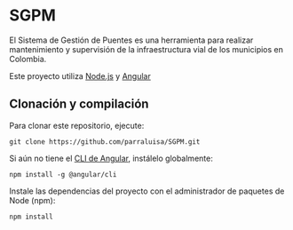 # SGPM

El Sistema de Gestión de Puentes es una herramienta para realizar mantenimiento y supervisión de la infraestructura vial de los municipios en Colombia.

Este proyecto utiliza [Node.js](https://nodejs.org/en/download) y [Angular](https://angular.io/guide/setup-local)

## Clonación y compilación

Para clonar este repositorio, ejecute:
```console
git clone https://github.com/parraluisa/SGPM.git
```

Si aún no tiene el [CLI de Angular](https://github.com/angular/angular-cli), instálelo globalmente:
```console
npm install -g @angular/cli
```

Instale las dependencias del proyecto con el administrador de paquetes de Node (npm):
```console
npm install
```

